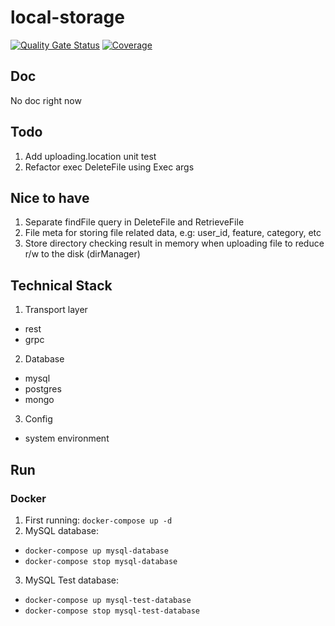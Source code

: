 # local-storage

[![Quality Gate Status](https://sonarcloud.io/api/project_badges/measure?project=go-seidon_local&metric=alert_status)](https://sonarcloud.io/summary/new_code?id=go-seidon_local)
[![Coverage](https://sonarcloud.io/api/project_badges/measure?project=go-seidon_local&metric=coverage)](https://sonarcloud.io/summary/new_code?id=go-seidon_local)

## Doc
No doc right now

## Todo
1. Add uploading.location unit test
2. Refactor exec DeleteFile using Exec args

## Nice to have
1. Separate findFile query in DeleteFile and RetrieveFile
2. File meta for storing file related data, e.g: user_id, feature, category, etc
3. Store directory checking result in memory when uploading file to reduce r/w to the disk (dirManager)

## Technical Stack
1. Transport layer
- rest
- grpc
2. Database
- mysql
- postgres
- mongo
3. Config
- system environment

## Run
### Docker
1. First running: `docker-compose up -d`
2. MySQL database: 
- `docker-compose up mysql-database`
- `docker-compose stop mysql-database`
3. MySQL Test database:
- `docker-compose up mysql-test-database`
- `docker-compose stop mysql-test-database`
